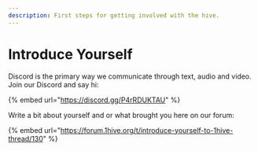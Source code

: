 ```yaml
---
description: First steps for getting involved with the hive.
---
```


# Introduce Yourself

Discord is the primary way we communicate through text, audio and video. Join our Discord and say hi: 

{% embed url="https://discord.gg/P4rRDUKTAU" %}

Write a bit about yourself and or what brought you here on our forum: 

{% embed url="https://forum.1hive.org/t/introduce-yourself-to-1hive-thread/130" %}

